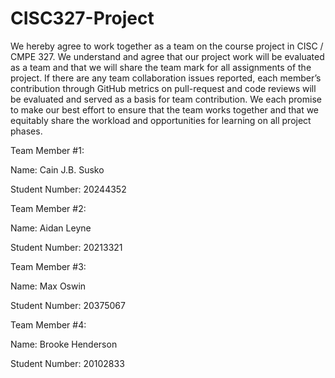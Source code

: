 # CISC327-Project

We hereby agree to work together as a team on the course project in CISC / CMPE 327. We understand and agree that our project work will be evaluated as a team and that we will share the team mark for all assignments of the project. If there are any team collaboration issues reported, each member’s contribution through GitHub metrics on pull-request and code reviews will be evaluated and served as a basis for team contribution. We each promise to make our best effort to ensure that the team works together and that we equitably share the workload and opportunities for learning on all project phases.

Team Member #1: 

Name: Cain J.B. Susko

Student Number: 20244352

Team Member #2: 

Name: Aidan Leyne

Student Number: 20213321

Team Member #3:

Name: Max Oswin

Student Number: 20375067

Team Member #4:

Name: Brooke Henderson

Student Number: 20102833
